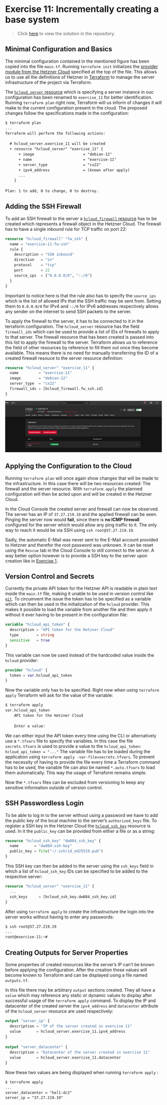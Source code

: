 # Exercise 11: Incrementally creating a base system

> Click [here](https://github.com/DWalz/sdi-25/tree/main/exercise11) to view the solution in the repository.

## Minimal Configuration and Basics

The minimal configuration contained in the mentioned figure has been
copied into the file `main.tf`. Running `terraform init` initializes the [provider module from the Hetzner Cloud](https://registry.terraform.io/providers/hetznercloud/hcloud/latest) specified at the
top of the file. This allows us to use all the definitions of Hetzner in
[Terraform](https://developer.hashicorp.com/terraform) to manage the server infrastructure of the project via
Terraform.

The [`hcloud_server` resource](https://registry.terraform.io/providers/hetznercloud/hcloud/latest/docs/resources/server) which is specifying a server instance in
ouc configuration has been renamed to `exercise_11` for better
identification. Running `terraform plan` right now, Terraform will us inform of changes it will make to the
current configuration present in the cloud. The proposed changes follow
the specifications made in the configuration:

```txt
$ terraform plan
...
Terraform will perform the following actions:

  # hcloud_server.exercise_11 will be created
  + resource "hcloud_server" "exercise_11" {
      + image                      = "debian-12"
      + name                       = "exercise-11"
      + server_type                = "cx22"
      + ipv4_address               = (known after apply)
      ...
    }

Plan: 1 to add, 0 to change, 0 to destroy.
```

## Adding the SSH Firewall

To add an SSH firewall to the server a [`hcloud_firewall` resource](https://registry.terraform.io/providers/hetznercloud/hcloud/latest/docs/resources/firewall) has to
be created which represents a firewall object in the Hetzner Cloud. The
firewall has to have a single inbound rule for TCP traffic on port 22:

```tf
resource "hcloud_firewall" "fw_ssh" {
  name = "exercise-11-fw-ssh"
  rule {
    description = "SSH inbound"
    direction   = "in"
    protocol    = "tcp"
    port        = 22
    source_ips  = ["0.0.0.0/0", "::/0"]
  }
}
```

Important to notice here is that the rule also has to specify the
`source_ips` which is the list of allowed IPs that the SSH traffic may
be sent from. Setting them to `0.0.0.0/0` for IPv4 and `::/0` for IPv6
addresses respectively allows any sender on the internet to send SSH
packets to the server.

To apply the firewall to the server, it has to be connected to it in the
terraform configuration. The `hcloud_server` resource has the field
`firewall_ids` which can be used to provide a list of IDs of firewalls
to apply to that server. The firewall resource that has been created is
passed into this list to apply the firewall to the server. Terraform
allows us to reference the field of other resources by reference to fill
them out once they become available. This means there is no need for
manually transferring the ID of a created firewall resouce to the server
resource definition:

```tf
resource "hcloud_server" "exercise_11" {
  name         = "exercise-11"
  image        = "debian-12"
  server_type  = "cx22"
  firewall_ids = [hcloud_firewall.fw_ssh.id]
}
```

![Server with applied SSH firewall in the Hetzner Web Console.](./images/server_ssh_firewall.png)

## Applying the Configuration to the Cloud

Running `terraform plan` will once again show changes that will be made to the infrastructure. In
this case there will be two resources created: The firewall and the
server resource. With `terraform apply` the planned configuration will then be acted upon and will be created in
the Hetzner Cloud.

In the Cloud Console the created server and firewall can now be
observed. The server has an IP of `37.27.219.19` and the applied
firewall can be seen. Pinging the server now would **fail**, since there is
**no ICMP firewall** configured for the server which would allow any ping
traffic to it. The only way to reach it would be via SSH using `ssh root@37.27.219.19`.

Sadly, the automatic E-Mail was never sent to the E-Mail account
provided to Hetzner and therefor the root password was unknown. It can
be reset using the `Rescue` tab in the Cloud Console to still connect to
the server. A way better option however is to provide a SSH key to the
server upon creation like in [Exercise 1](./exercise01.md).

## Version Control and Secrets

Currently the private API token for the Hetzner API is readable in plain
text inside the `main.tf` file, making it unable to be used in version
control like [`git`](https://git-scm.com/). To circumvent the issue the token has to be specified
as a variable which can then be used in the initialization of the
`hcloud` provider. This makes it possible to load the variable from
another file and then apply it without it ever having to be present in
the configuration file:

```tf
variable "hcloud_api_token" {
  description = "API token for the Hetzner Cloud"
  type        = string
  sensitive   = true
}
```

This variable can now be used instead of the hardcoded value inside the
`hcloud` provider:

```tf
provider "hcloud" {
  token = var.hcloud_api_token
}
```

Now the variable only has to be specified. Right now when using `terraform apply` Terraform will ask for the value of the variable:

```txt
$ terraform apply
var.hcloud_api_token
    API token for the Hetzner Cloud

    Enter a value:
```

We can either input the API token every time using the CLI or
alternatively use a `*.tfvars` file to specify the variables. In this
case the file `secrets.tfvars` is used to provide a value to the
`hcloud_api_token`: `hcloud_api_token = "..."` The variable file has to be loaded during the application using `terraform apply -var-file=secrets.tfvars`. To prevent the necessity of having to provide the file every time a
Terraform command has to be used, the variable file can also be named
`*.auto.tfvars` to load them automatically. This way the usage of
Terraform remains simple.

Now the `*.tfvars` files can be excluded from versioning to keep any
sensitive information outside of version control.

## SSH Passwordless Login

To be able to log in to the server without using a password we have to
add the public key of the local machine to the server’s
`authorized_keys` file. To register a SSH key in the Hetzner Cloud the
[`hcloud_ssh_key`](https://registry.terraform.io/providers/hetznercloud/hcloud/latest/docs/resources/ssh_key) resource is used. In it the `public_key` can be
provided from either a file or as a string:

```tf
resource "hcloud_ssh_key" "dw084_ssh_key" {
  name       = "dw084-ssh-key"
  public_key = file("~/.ssh/id_ed25519.pub")
}
```

This SSH key can then be added to the server using the `ssh_keys` field
in which a list of `hcloud_ssh_key` IDs can be specified to be added to
the respective server:

```tf
resource "hcloud_server" "exercise_11" {
  ...
  ssh_keys     = [hcloud_ssh_key.dw084_ssh_key.id]
}
```

After using `terraform apply` to create the infrastructure the login into the server works without
having to enter any passwords:

```txt
$ ssh root@37.27.219.19
...
root@exercise-11:~#
```

## Creating Outputs for Server Properties

Some properties of created resources like the server’s IP can’t be known
before applying the configuration. After the creation these values will
become known to Terraform and can be displayed using a file named
`outputs.tf`.

In this file there may be arbitrary `output` sections created. They all
have a `value` which may reference any static or dynamic values to
display after successful usage of the `terraform apply` command. To display the IP and datacenter of the created server the
`ipv4_address` and `datacenter` attribute of the `hcloud_server`
resource are used respectively:

```tf
output "server_ip" {
  description = "IP of the server created in exercise 11"
  value       = hcloud_server.exercise_11.ipv4_address
}

output "server_datacenter" {
  description = "Datacenter of the server created in exercise 11"
  value       = hcloud_server.exercise_11.datacenter
}
```

Now these two values are being displayed when running `terraform apply` :

```txt
$ terraform apply
...
server_datacenter = "hel1-dc2"
server_ip = "37.27.219.19"
```
